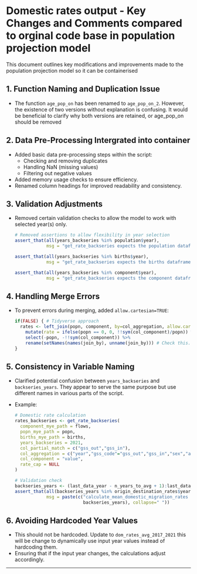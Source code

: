# Domestic rates output - Key Changes and Comments compared to orginal code base in population projection model

This document outlines key modifications and improvements made to the population projection model so it can be containerised

## 1. Function Naming and Duplication Issue

- The function `age_pop_on` has been renamed to `age_pop_on_2`. However, the existence of two versions without explanation is confusing. It would be beneficial to clarify why both versions are retained, or age_pop_on should be removed 

## 2. Data Pre-Processing Intergrated into container 

- Added basic data pre-processing steps within the script:
  - Checking and removing duplicates
  - Handling NaN (missing values)
  - Filtering out negative values
- Added memory usage checks to ensure efficiency.
- Renamed column headings for improved readability and consistency.

## 3. Validation Adjustments

- Removed certain validation checks to allow the model to work with selected year(s) only.
  ```r
  # Removed assertions to allow flexibility in year selection
  assert_that(all(years_backseries %in% population$year),
              msg = "get_rate_backseries expects the population dataframe to contain all of the years in years_backseries")

  assert_that(all(years_backseries %in% births$year),
              msg = "get_rate_backseries expects the births dataframe to contain all of the years in years_backseries")

  assert_that(all(years_backseries %in% component$year),
              msg = "get_rate_backseries expects the component dataframe to contain all of the years in years_backseries")
  ```

## 4. Handling Merge Errors

- To prevent errors during merging, added `allow.cartesian=TRUE`:
  ```r
  if(FALSE) { # Tidyverse approach
    rates <- left_join(popn, component, by=col_aggregation, allow.cartesian=TRUE) %>%
      mutate(rate = ifelse(popn == 0, 0, !!sym(col_component)/popn)) %>%
      select(-popn, -!!sym(col_component)) %>%
      rename(setNames(names(join_by), unname(join_by))) # Check this...
  }
  ```

## 5. Consistency in Variable Naming

- Clarified potential confusion between `years_backseries` and `backseries_years`. They appear to serve the same purpose but use different names in various parts of the script.
- Example:
  ```r
  # Domestic rate calculation
  rates_backseries <- get_rate_backseries(
    component_mye_path = flows,
    popn_mye_path = popn,
    births_mye_path = births,
    years_backseries = 2021,
    col_partial_match = c("gss_out","gss_in"),
    col_aggregation = c("year","gss_code"="gss_out","gss_in","sex","age"),
    col_component = "value",
    rate_cap = NULL
  )
  ```

  ```r
  # Validation check
  backseries_years <- (last_data_year - n_years_to_avg + 1):last_data_year
  assert_that(all(backseries_years %in% origin_destination_rates$year),
              msg = paste(c("calculate_mean_domestic_migration_rates expects these years to be present in the origin-destination data:",
                            backseries_years), collapse=" "))
  ```

## 6. Avoiding Hardcoded Year Values

-   This should not be hardcoded. Update to `dom_rates_avg_2017_2021` this will be change to dynamically use input year values instead of hardcoding them.
- Ensuring that if the input year changes, the calculations adjust accordingly.

---

